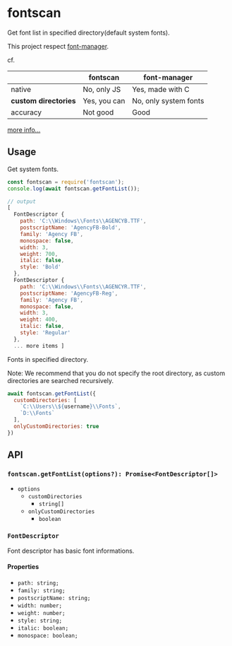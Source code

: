 # fontscan

Get font list in specified directory(default system fonts).

This project respect [font-manager](https://github.com/foliojs/font-manager).

cf.

||fontscan|font-manager|
|---|---|---|
|native|No, only JS|Yes, made with C|
|**custom directories**|Yes, you can|No, only system fonts|
|accuracy|Not good|Good|

[more info...](https://github.com/ssssota/fontscan-vs-font-manager)

## Usage

Get system fonts.

```js
const fontscan = require('fontscan');
console.log(await fontscan.getFontList());

// output
[
  FontDescriptor {
    path: 'C:\\Windows\\Fonts\\AGENCYB.TTF',
    postscriptName: 'AgencyFB-Bold',
    family: 'Agency FB',
    monospace: false,
    width: 3,
    weight: 700,
    italic: false,
    style: 'Bold'
  },
  FontDescriptor {
    path: 'C:\\Windows\\Fonts\\AGENCYR.TTF',
    postscriptName: 'AgencyFB-Reg',
    family: 'Agency FB',
    monospace: false,
    width: 3,
    weight: 400,
    italic: false,
    style: 'Regular'
  },
  ... more items ]
```

Fonts in specified directory.

Note: We recommend that you do not specify the root directory, as custom directories are searched recursively.

```js
await fontscan.getFontList({
  customDirectories: [
    `C:\\Users\\${username}\\Fonts`,
    `D:\\Fonts`
  ],
  onlyCustomDirectories: true
})
```

## API

### `fontscan.getFontList(options?): Promise<FontDescriptor[]>`

- `options`
  - `customDirectories`
    - `string[]`
  - `onlyCustomDirectories`
    - `boolean`

### `FontDescriptor`

Font descriptor has basic font informations.

#### Properties

- `path: string;`
- `family: string;`
- `postscriptName: string;`
- `width: number;`
- `weight: number;`
- `style: string;`
- `italic: boolean;`
- `monospace: boolean;`